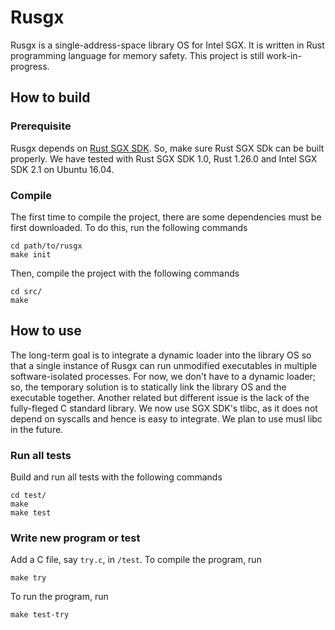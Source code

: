 # Rusgx

Rusgx is a single-address-space library OS for Intel SGX. It is written in Rust programming language for memory safety. This project is still work-in-progress.

## How to build

### Prerequisite

Rusgx depends on [Rust SGX SDK](https://github.com/baidu/rust-sgx-sdk/). So, make sure Rust SGX SDk can be built properly. We have tested with Rust SGX SDK 1.0, Rust 1.26.0 and Intel SGX SDK 2.1 on Ubuntu 16.04.

### Compile

The first time to compile the project, there are some dependencies must be first downloaded. To do this, run the following commands

    cd path/to/rusgx
    make init

Then, compile the project with the following commands

    cd src/
    make

## How to use

The long-term goal is to integrate a dynamic loader into the library OS so that a single instance of Rusgx can run unmodified executables in multiple software-isolated processes. For now, we don't have to a dynamic loader; so, the temporary solution is to statically link the library OS and the executable together. Another related but different issue is the lack of the fully-fleged C standard library. We now use SGX SDK's tlibc, as it does not depend on syscalls and hence is easy to integrate. We plan to use musl libc in the future.

### Run all tests

Build and run all tests with the following commands

    cd test/
    make
    make test

### Write new program or test

Add a C file, say `try.c`, in `/test`. To compile the program, run

    make try

To run the program, run

    make test-try

    
